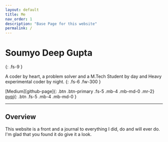 ```yaml
---
layout: default
title: Me
nav_order: 1
description: "Base Page for this website"
permalink: /
---
```


# Soumyo Deep Gupta
{: .fs-9 }

A coder by heart, a problem solver and a M.Tech Student by day and Heavy experimental coder by night.
{: .fs-6 .fw-300 }

[Medium][github-page]{: .btn .btn-primary .fs-5 .mb-4 .mb-md-0 .mr-2}
[pypi][pypi]{: .btn .fs-5 .mb-4 .mb-md-0 }

---

## Overview

This website is a front and a journal to everything I did, do and will ever do. I'm glad that you found it do give it a look.

[medium]: https://medium.com/@d33p0st
[pypi]: https://pypi.org/project/optioner/